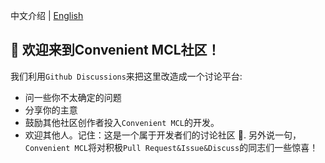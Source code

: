 中文介绍 | [English](https://github.com/cmcl-developing/cmcl-windows/discussions/)
<!--
    ✏️ Optional: Customize the content below to let your community know what you intend to use Discussions as a forum.
-->
## 👋 欢迎来到Convenient MCL社区！
  我们利用`Github Discussions`来把这里改造成一个讨论平台:
  * 问一些你不太确定的问题
  * 分享你的主意
  * 鼓励其他社区创作者投入`Convenient MCL`的开发。
  * 欢迎其他人。记住：这是一个属于开发者们的讨论社区 💪.
另外说一句，`Convenient MCL`将对积极`Pull Request&Issue&Discuss`的同志们一些惊喜！

<!--
  For the maintainers, here are some tips 💡 for getting started with Discussions. We'll leave these in Markdown comments for now, but feel free to take out the comments for all maintainers to see.

  📢 **Announce to your community** that Discussions is available! Go ahead and send that tweet, post, or link it from the website to drive traffic here.

  🔗 If you use issue templates, **link any relevant issue templates** such as questions and community conversations to Discussions. Declutter your issues by driving community content to where they belong in Discussions. If you need help, here's a [link to the documentation](https://docs.github.com/en/github/building-a-strong-community/configuring-issue-templates-for-your-repository#configuring-the-template-chooser).

  ➡️ You can **convert issues to discussions** either individually or bulk by labels. Looking at you, issues labeled “question” or “discussion”.
-->
